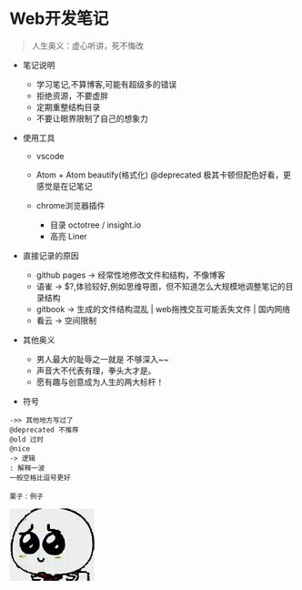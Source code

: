 # Web开发笔记

> 人生奥义：虚心听讲，死不悔改

- 笔记说明

  - 学习笔记,不算博客,可能有超级多的错误
  - 拒绝资源，不要虚胖
  - 定期重整结构目录
  - 不要让眼界限制了自己的想象力

- 使用工具

  - vscode
  - Atom + Atom beautify(格式化) @deprecated 极其卡顿但配色好看，更感觉是在记笔记
  - chrome浏览器插件

    - 目录 octotree / insight.io
    - 高亮 Liner

- 直接记录的原因

  - github pages -> 经常性地修改文件和结构，不像博客
  - 语雀 -> $?,体验较好,例如思维导图，但不知道怎么大规模地调整笔记的目录结构
  - gitbook -> 生成的文件结构混乱 | web拖拽交互可能丢失文件 | 国内网络
  - 看云 -> 空间限制

- 其他奥义

  - 男人最大的耻辱之一就是 不够深入~~
  - 声音大不代表有理，拳头大才是。
  - 愿有趣与创意成为人生的两大标杆！

- 符号

```
->> 其他地方写过了
@deprecated 不推荐
@old 过时
@nice
-> 逻辑
: 解释一波
一般空格比逗号更好

栗子：例子
```

![](/static/img/index/xiong.gif)

